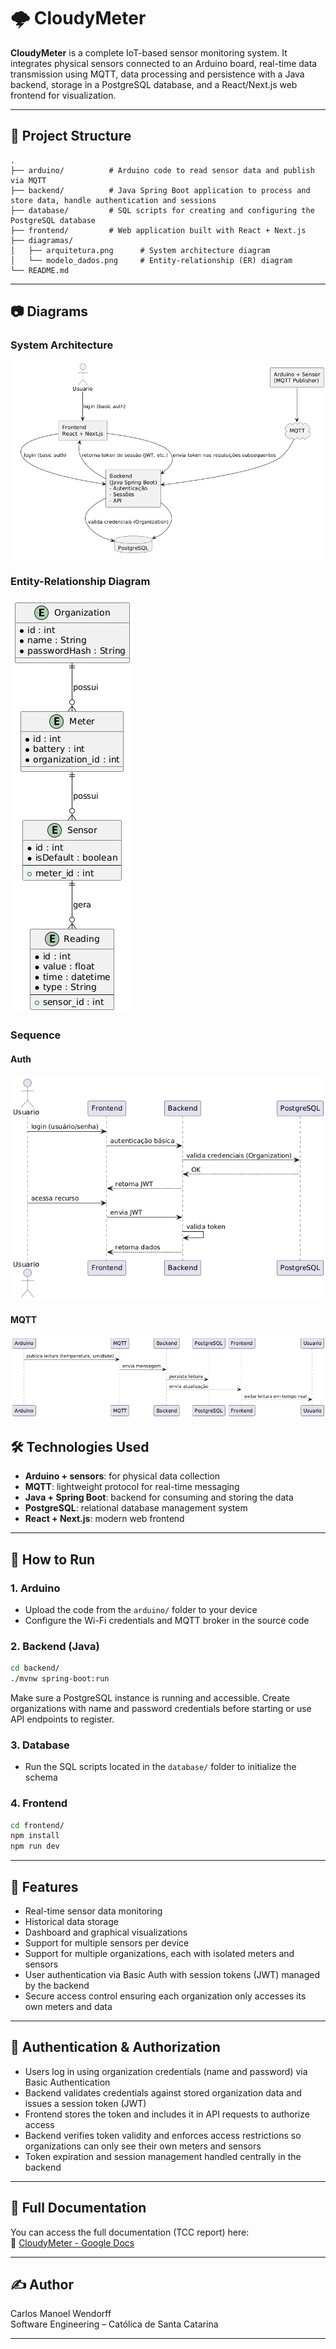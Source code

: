 # 🌩️ CloudyMeter

**CloudyMeter** is a complete IoT-based sensor monitoring system. It integrates physical sensors connected to an Arduino board, real-time data transmission using MQTT, data processing and persistence with a Java backend, storage in a PostgreSQL database, and a React/Next.js web frontend for visualization.

---

## 📁 Project Structure

```
.
├── arduino/          # Arduino code to read sensor data and publish via MQTT
├── backend/          # Java Spring Boot application to process and store data, handle authentication and sessions
├── database/         # SQL scripts for creating and configuring the PostgreSQL database
├── frontend/         # Web application built with React + Next.js
├── diagramas/
│   ├── arquitetura.png      # System architecture diagram
│   └── modelo_dados.png     # Entity-relationship (ER) diagram
└── README.md
```

---

## 📷 Diagrams

### System Architecture

![System Architecture](./diagrams/diagrama%20Arquitetura.png)

### Entity-Relationship Diagram

![Data Model](./diagrams/diagrama%20ER.png)

### Sequence

#### Auth

![Auth Sequence](./diagrams/diagrama%20de%20sequencia%20auth.png)

#### MQTT

![MQTT Sequence](./diagrams/diagrama%20de%20sequencia%20mqtt.png)

## 🛠️ Technologies Used

- **Arduino + sensors**: for physical data collection
- **MQTT**: lightweight protocol for real-time messaging
- **Java + Spring Boot**: backend for consuming and storing the data
- **PostgreSQL**: relational database management system
- **React + Next.js**: modern web frontend

---

## 🚀 How to Run

### 1. Arduino

- Upload the code from the `arduino/` folder to your device
- Configure the Wi-Fi credentials and MQTT broker in the source code

### 2. Backend (Java)

```bash
cd backend/
./mvnw spring-boot:run
```

Make sure a PostgreSQL instance is running and accessible.
Create organizations with name and password credentials before starting or use API endpoints to register.

### 3. Database

- Run the SQL scripts located in the `database/` folder to initialize the schema

### 4. Frontend

```bash
cd frontend/
npm install
npm run dev
```

---

## 📌 Features

- Real-time sensor data monitoring
- Historical data storage
- Dashboard and graphical visualizations
- Support for multiple sensors per device
- Support for multiple organizations, each with isolated meters and sensors
- User authentication via Basic Auth with session tokens (JWT) managed by the backend
- Secure access control ensuring each organization only accesses its own meters and data

---

## 🔐 Authentication & Authorization

- Users log in using organization credentials (name and password) via Basic Authentication
- Backend validates credentials against stored organization data and issues a session token (JWT)
- Frontend stores the token and includes it in API requests to authorize access
- Backend verifies token validity and enforces access restrictions so organizations can only see their own meters and sensors
- Token expiration and session management handled centrally in the backend

---

## 📄 Full Documentation

You can access the full documentation (TCC report) here:  
📎 [CloudyMeter - Google Docs](https://docs.google.com/document/d/1JZ3B5b4yDFAEL1ascxJWgDR6ur6_lXzRr40IBrODyE4/edit?usp=sharing)

---

## ✍️ Author

Carlos Manoel Wendorff  
Software Engineering – Católica de Santa Catarina

---
